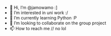 - 👋 Hi, I’m @jamowamo :]
- 👀 I’m interested in uni work :/
- 🌱 I’m currently learning Python :P
- 💞️ I’m looking to collaborate on the group project 
- 📫 How to reach me // no lol

<!---
jamowamo/jamowamo is a ✨ special ✨ repository because its `README.md` (this file) appears on your GitHub profile.
You can click the Preview link to take a look at your changes.
--->
